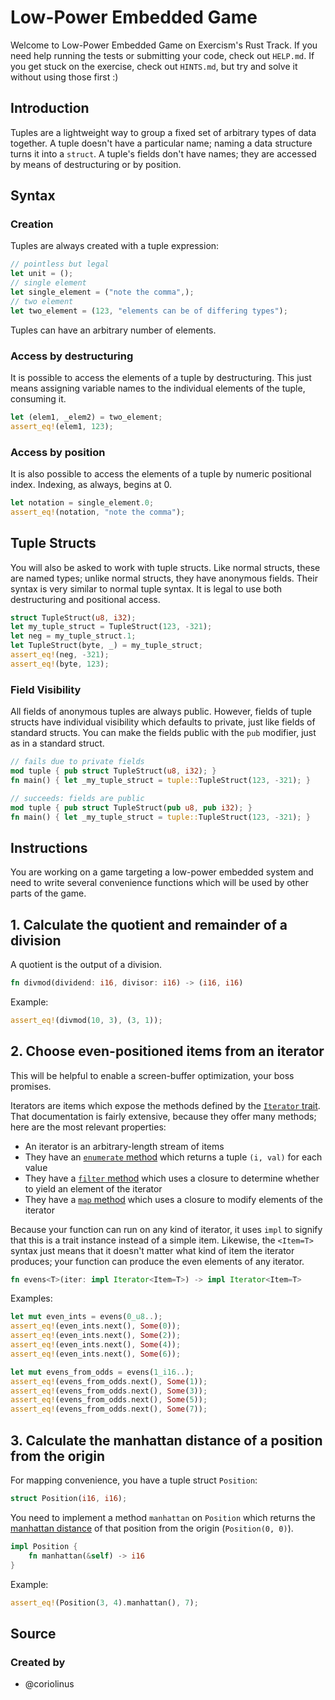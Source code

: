 # Low-Power Embedded Game

Welcome to Low-Power Embedded Game on Exercism's Rust Track.
If you need help running the tests or submitting your code, check out `HELP.md`.
If you get stuck on the exercise, check out `HINTS.md`, but try and solve it without using those first :)

## Introduction

Tuples are a lightweight way to group a fixed set of arbitrary types of data together. A tuple doesn't have
a particular name; naming a data structure turns it into a `struct`. A tuple's fields don't have names;
they are accessed by means of destructuring or by position.

## Syntax

### Creation

Tuples are always created with a tuple expression:

```rust
// pointless but legal
let unit = ();
// single element
let single_element = ("note the comma",);
// two element
let two_element = (123, "elements can be of differing types");
```

Tuples can have an arbitrary number of elements.

### Access by destructuring

It is possible to access the elements of a tuple by destructuring. This just means assigning variable
names to the individual elements of the tuple, consuming it.

```rust
let (elem1, _elem2) = two_element;
assert_eq!(elem1, 123);
```

### Access by position

It is also possible to access the elements of a tuple by numeric positional index. Indexing, as always,
begins at 0.

```rust
let notation = single_element.0;
assert_eq!(notation, "note the comma");
```

## Tuple Structs

You will also be asked to work with tuple structs. Like normal structs, these are named types; unlike
normal structs, they have anonymous fields. Their syntax is very similar to normal tuple syntax. It is
legal to use both destructuring and positional access.

```rust
struct TupleStruct(u8, i32);
let my_tuple_struct = TupleStruct(123, -321);
let neg = my_tuple_struct.1;
let TupleStruct(byte, _) = my_tuple_struct;
assert_eq!(neg, -321);
assert_eq!(byte, 123);
```

### Field Visibility

All fields of anonymous tuples are always public. However, fields of tuple structs have individual
visibility which defaults to private, just like fields of standard structs. You can make the fields
public with the `pub` modifier, just as in a standard struct.

```rust
// fails due to private fields
mod tuple { pub struct TupleStruct(u8, i32); }
fn main() { let _my_tuple_struct = tuple::TupleStruct(123, -321); }
```

```rust
// succeeds: fields are public
mod tuple { pub struct TupleStruct(pub u8, pub i32); }
fn main() { let _my_tuple_struct = tuple::TupleStruct(123, -321); }
```

## Instructions

You are working on a game targeting a low-power embedded system and need to write several convenience functions which will be used by other parts of the game.

## 1. Calculate the quotient and remainder of a division

A quotient is the output of a division.

```rust
fn divmod(dividend: i16, divisor: i16) -> (i16, i16)
```

Example:

```rust
assert_eq!(divmod(10, 3), (3, 1));
```

## 2. Choose even-positioned items from an iterator

This will be helpful to enable a screen-buffer optimization, your boss promises.

Iterators are items which expose the methods defined by the [`Iterator` trait](https://doc.rust-lang.org/std/iter/trait.Iterator.html). That documentation is fairly extensive, because they offer many methods; here are the most relevant properties:

- An iterator is an arbitrary-length stream of items
- They have an [`enumerate` method](https://doc.rust-lang.org/std/iter/trait.Iterator.html#method.enumerate) which returns a tuple `(i, val)` for each value
- They have a [`filter` method](https://doc.rust-lang.org/std/iter/trait.Iterator.html#method.filter) which uses a closure to determine whether to yield an element of the iterator
- They have a [`map` method](https://doc.rust-lang.org/std/iter/trait.Iterator.html#method.map) which uses a closure to modify elements of the iterator

Because your function can run on any kind of iterator, it uses `impl` to signify that this is a trait instance instead of a simple item. Likewise, the `<Item=T>` syntax just means that it doesn't matter what kind of item the iterator produces; your function can produce the even elements of any iterator.

```rust
fn evens<T>(iter: impl Iterator<Item=T>) -> impl Iterator<Item=T>
```

Examples:

```rust
let mut even_ints = evens(0_u8..);
assert_eq!(even_ints.next(), Some(0));
assert_eq!(even_ints.next(), Some(2));
assert_eq!(even_ints.next(), Some(4));
assert_eq!(even_ints.next(), Some(6));
```

```rust
let mut evens_from_odds = evens(1_i16..);
assert_eq!(evens_from_odds.next(), Some(1));
assert_eq!(evens_from_odds.next(), Some(3));
assert_eq!(evens_from_odds.next(), Some(5));
assert_eq!(evens_from_odds.next(), Some(7));
```

## 3. Calculate the manhattan distance of a position from the origin

For mapping convenience, you have a tuple struct `Position`:

```rust
struct Position(i16, i16);
```

You need to implement a method `manhattan` on `Position` which returns the [manhattan distance](https://en.wikipedia.org/wiki/Taxicab_geometry) of that position from the origin (`Position(0, 0)`).

```rust
impl Position {
    fn manhattan(&self) -> i16
}
```

Example:

```rust
assert_eq!(Position(3, 4).manhattan(), 7);
```

## Source

### Created by

- @coriolinus